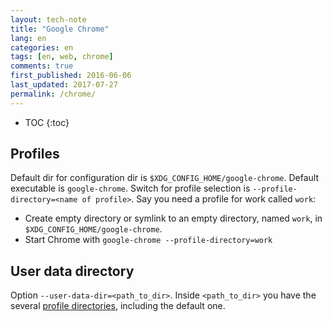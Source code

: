 ```yaml
---
layout: tech-note
title: "Google Chrome"
lang: en
categories: en
tags: [en, web, chrome]
comments: true
first_published: 2016-06-06
last_updated: 2017-07-27
permalink: /chrome/
---
```


* TOC
{:toc}

## Profiles

Default dir for configuration dir is `$XDG_CONFIG_HOME/google-chrome`. Default
executable is `google-chrome`. Switch for profile selection is
`--profile-directory=<name of profile>`. Say you need a profile for work called
`work`:

- Create empty directory or symlink to an empty directory, named `work`, in
  `$XDG_CONFIG_HOME/google-chrome`.
- Start Chrome with `google-chrome --profile-directory=work`

## User data directory

Option `--user-data-dir=<path_to_dir>`. Inside `<path_to_dir>` you have the
several [profile directories](#profiles), including the default one.
